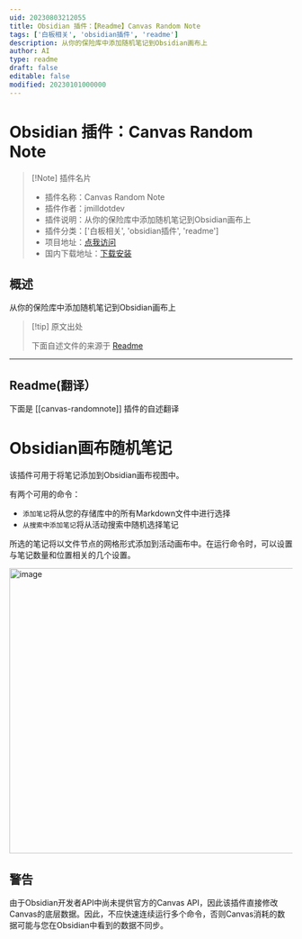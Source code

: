 ```yaml
---
uid: 20230803212055
title: Obsidian 插件：【Readme】Canvas Random Note
tags: ['白板相关', 'obsidian插件', 'readme']
description: 从你的保险库中添加随机笔记到Obsidian画布上
author: AI
type: readme
draft: false
editable: false
modified: 20230101000000
---
```


# Obsidian 插件：Canvas Random Note

> [!Note] 插件名片
> - 插件名称：Canvas Random Note
> - 插件作者：jmilldotdev
> - 插件说明：从你的保险库中添加随机笔记到Obsidian画布上
> - 插件分类：['白板相关', 'obsidian插件', 'readme']
> - 项目地址：[点我访问](https://github.com/jmilldotdev/obsidian-canvas-randomnote)
> - 国内下载地址：[下载安装](https://pkmer.cn/products/plugin/pluginMarket/?canvas-randomnote)

## 概述

从你的保险库中添加随机笔记到Obsidian画布上



> [!tip] 原文出处
> 
>下面自述文件的来源于 [Readme](https://ghproxy.net/https://raw.githubusercontent.com/jmilldotdev/obsidian-canvas-randomnote/master/README.md)
> 

---

## Readme(翻译）

下面是 [[canvas-randomnote]] 插件的自述翻译



# Obsidian画布随机笔记

该插件可用于将笔记添加到Obsidian画布视图中。

有两个可用的命令：

- `添加笔记`将从您的存储库中的所有Markdown文件中进行选择
- `从搜索中添加笔记`将从活动搜索中随机选择笔记

所选的笔记将以文件节点的网格形式添加到活动画布中。在运行命令时，可以设置与笔记数量和位置相关的几个设置。

<img width="507" alt="image" src="https://user-images.githubusercontent.com/33093632/206282118-f7a2e70c-5fbb-448e-950c-e0a56654bfe8.png">

## 警告

由于Obsidian开发者API中尚未提供官方的Canvas API，因此该插件直接修改Canvas的底层数据。因此，不应快速连续运行多个命令，否则Canvas消耗的数据可能与您在Obsidian中看到的数据不同步。



